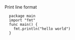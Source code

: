 Print line format

      package main
      import "fmt"
      func main() {
        fmt.println("hello world")
      }
